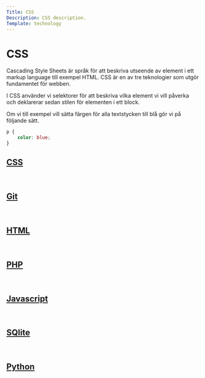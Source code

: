 ```yaml
---
Title: CSS
Description: CSS description.
Template: technology
---
```


<div class="title">
<h1>CSS</h1>
</div>

<div class="tech-text">
Cascading Style Sheets är språk för att beskriva utseende av element i ett markup language till exempel HTML. CSS är en av tre teknologier som utgör fundamentet för webben.

I CSS använder vi selektorer för att beskriva vilka element vi vill påverka och deklarerar sedan stilen för elementen i ett block.

Om vi till exempel vill sätta färgen för alla textstycken till blå gör vi på följande sätt.

```css
p {
    color: blue;
}
```
</div>

<div class="sidebar">
<a href="css"><h2>CSS</h2></a><br>
<a href="git"><h2>Git</h2></a><br>
<a href="html"><h2>HTML</h2></a><br>
<a href="php"><h2>PHP</h2></a><br>
<a href="javascript"><h2>Javascript</h2></a><br>
<a href="sqlite"><h2>SQlite</h2></a><br>
<a href="python"><h2>Python</h2></a><br>
</div>

